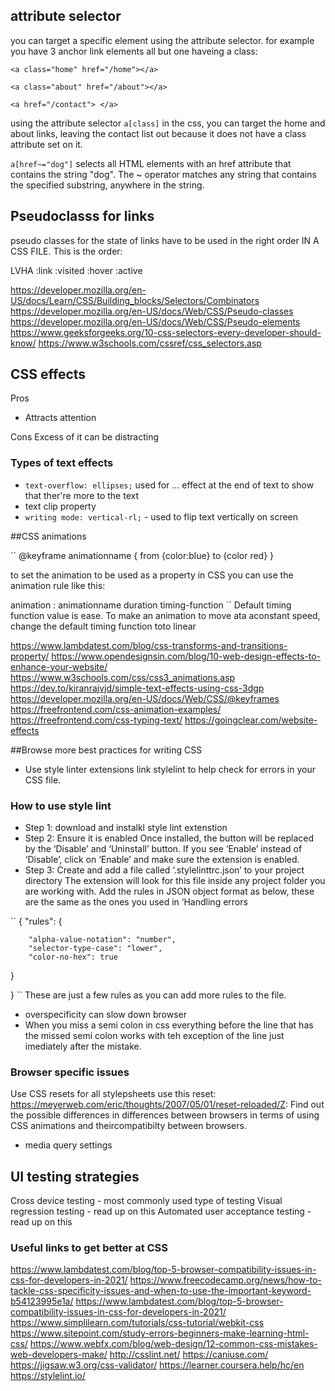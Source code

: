 ## attribute selector

you can target a specific element using the attribute selector.
for example you have 3 anchor link elements all but one haveing a class:

```
<a class="home" href="/home"></a>

<a class="about" href="/about"></a>

<a href="/contact"> </a>
```

using the attribute selector `a[class]` in the css, you can target the home and about links, leaving the contact list out because it does not have a class attribute set on it.

`a[href~="dog"]` selects all HTML elements with an href attribute that contains the string "dog". The ~ operator matches any string that contains the specified substring, anywhere in the string.

## Pseudoclasss for links

pseudo classes for the state of links have to be used in the right order IN A CSS FILE. This is the order:

LVHA
:link
:visited
:hover
:active

https://developer.mozilla.org/en-US/docs/Learn/CSS/Building_blocks/Selectors/Combinators
https://developer.mozilla.org/en-US/docs/Web/CSS/Pseudo-classes
https://developer.mozilla.org/en-US/docs/Web/CSS/Pseudo-elements
https://www.geeksforgeeks.org/10-css-selectors-every-developer-should-know/
https://www.w3schools.com/cssref/css_selectors.asp

## CSS effects

Pros

- Attracts attention

Cons
Excess of it can be distracting

### Types of text effects

- `text-overflow: ellipses;` used for ... effect at the end of text to show that ther're more to the text
- text clip property
- `writing mode: vertical-rl;` - used to flip text vertically on screen

##CSS animations

``
@keyframe animationname {
from {color:blue}
to {color red}
}

to set the animation to be used as a property in CSS you can use the animation rule like this:

animation : animationname duration timing-function
``
Default timing function value is ease. To make an animation to move ata aconstant speed, change the default timing function toto linear

https://www.lambdatest.com/blog/css-transforms-and-transitions-property/
https://www.opendesignsin.com/blog/10-web-design-effects-to-enhance-your-website/
https://www.w3schools.com/css/css3_animations.asp
https://dev.to/kiranrajvjd/simple-text-effects-using-css-3dgp
https://developer.mozilla.org/en-US/docs/Web/CSS/@keyframes
https://freefrontend.com/css-animation-examples/
https://freefrontend.com/css-typing-text/
https://goingclear.com/website-effects

##Browse more best practices for writing CSS

- Use style linter extensions link stylelint to help check for errors in your CSS file.

### How to use style lint

- Step 1: download and instalkl style lint extenstion
- Step 2: Ensure it is enabled
  Once installed, the button will be replaced by the ‘Disable’ and ‘Uninstall’ button.
  If you see ‘Enable’ instead of ‘Disable’, click on ‘Enable’ and make sure the extension is enabled.
- Step 3: Create and add a file called ‘.stylelinttrc.json’ to your project directory
  The extension will look for this file inside any project folder you are working with.
  Add the rules in JSON object format as below, these are the same as the ones you used in ‘Handling errors

``
{
"rules": {

        "alpha-value-notation": "number",
        "selector-type-case": "lower",
        "color-no-hex": true

}

}
``
These are just a few rules as you can add more rules to the file.

- overspecificity can slow down browser
- When you miss a semi colon in css everything before the line that has the missed semi colon works with teh exception of the line just imediately after the mistake.

### Browser specific issues

Use CSS resets for all stylepsheets use this reset: https://meyerweb.com/eric/thoughts/2007/05/01/reset-reloaded/Z:
Find out the possible differences in differences between browsers in terms of using CSS animations and theircompatibilty between browsers.

- media query settings

## UI testing strategies

Cross device testing - most commonly used type of testing
Visual regression testing - read up on this
Automated user acceptance testing - read up on this

### Useful links to get better at CSS

https://www.lambdatest.com/blog/top-5-browser-compatibility-issues-in-css-for-developers-in-2021/
https://www.freecodecamp.org/news/how-to-tackle-css-specificity-issues-and-when-to-use-the-important-keyword-b54123995e1a/
https://www.lambdatest.com/blog/top-5-browser-compatibility-issues-in-css-for-developers-in-2021/
https://www.simplilearn.com/tutorials/css-tutorial/webkit-css
https://www.sitepoint.com/study-errors-beginners-make-learning-html-css/
https://www.webfx.com/blog/web-design/12-common-css-mistakes-web-developers-make/
http://csslint.net/
https://caniuse.com/
https://jigsaw.w3.org/css-validator/
https://learner.coursera.help/hc/en
https://stylelint.io/
